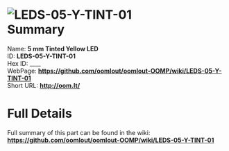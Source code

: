 
![LEDS-05-Y-TINT-01](https://github.com/oomlout/oomlout-OOMP/blob/master/parts/LEDS-05-Y-TINT-01/LEDS-05-Y-TINT-01_420.jpg)   
Summary
=================
  
Name: __5 mm Tinted Yellow LED__    
ID: __LEDS-05-Y-TINT-01__   
Hex ID: ____   
WebPage: __https://github.com/oomlout/oomlout-OOMP/wiki/LEDS-05-Y-TINT-01__   
Short URL: __http://oom.lt/__   

Full Details
==========================
Full summary of this part can be found in the wiki:   
__https://github.com/oomlout/oomlout-OOMP/wiki/LEDS-05-Y-TINT-01__    

